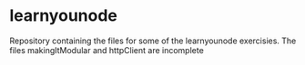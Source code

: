 # learnyounode
Repository containing the files for some of the learnyounode exercisies. 
The files makingItModular and httpClient are incomplete
